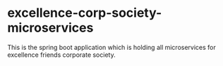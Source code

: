 # excellence-corp-society-microservices
This is the spring boot application which is holding all microservices for excellence friends corporate society.
